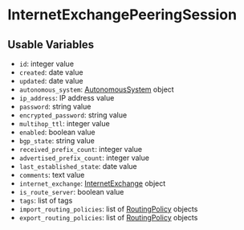 # InternetExchangePeeringSession

## Usable Variables

  * `id`: integer value
  * `created`: date value
  * `updated`: date value
  * `autonomous_system`: [AutonomousSystem](autonomoussystem.md) object
  * `ip_address`: IP address value
  * `password`: string value
  * `encrypted_password`: string value
  * `multihop_ttl`: integer value
  * `enabled`: boolean value
  * `bgp_state`: string value
  * `received_prefix_count`: integer value
  * `advertised_prefix_count`: integer value
  * `last_established_state`: date value
  * `comments`: text value
  * `internet_exchange`: [InternetExchange](internetexchange.md) object
  * `is_route_server`: boolean value
  * `tags`: list of tags
  * `import_routing_policies`: list of [RoutingPolicy](routingpolicy.md) objects
  * `export_routing_policies`: list of [RoutingPolicy](routingpolicy.md) objects
